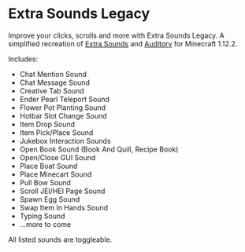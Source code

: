 # Extra Sounds Legacy

Improve your clicks, scrolls and more with Extra Sounds Legacy. A simplified recreation of [Extra Sounds](https://www.curseforge.com/minecraft/mc-mods/extrasounds) and [Auditory](https://www.curseforge.com/minecraft/mc-mods/auditory) for Minecraft 1.12.2.

Includes:
* Chat Mention Sound
* Chat Message Sound
* Creative Tab Sound
* Ender Pearl Teleport Sound
* Flower Pot Planting Sound
* Hotbar Slot Change Sound
* Item Drop Sound
* Item Pick/Place Sound
* Jukebox Interaction Sounds
* Open Book Sound (Book And Quill, Recipe Book)
* Open/Close GUI Sound
* Place Boat Sound
* Place Minecart Sound
* Pull Bow Sound
* Scroll JEI/HEI Page Sound
* Spawn Egg Sound
* Swap Item In Hands Sound
* Typing Sound
* ...more to come

All listed sounds are toggleable.